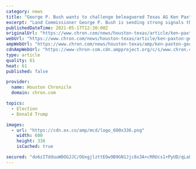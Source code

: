 ```yaml
---
category: news
title: "George P. Bush wants to challenge beleaguered Texas AG Ken Paxton. But can he keep Trump out of it?"
excerpt: "Land Commissioner George P. Bush is sending strong signals that he’s preparing to launch a primary challenge against Attorney General Ken Paxton, hoping it can center on Paxton’s legal troubles and how he has run his office."
publishedDateTime: 2021-05-17T12:30:00Z
originalUrl: "https://www.chron.com/news/houston-texas/article/ken-paxton-george-p-bush-trump-16182082.php"
webUrl: "https://www.chron.com/news/houston-texas/article/ken-paxton-george-p-bush-trump-16182082.php"
ampWebUrl: "https://www.chron.com/news/houston-texas/amp/ken-paxton-george-p-bush-trump-16182082.php"
cdnAmpWebUrl: "https://www-chron-com.cdn.ampproject.org/c/s/www.chron.com/news/houston-texas/amp/ken-paxton-george-p-bush-trump-16182082.php"
type: article
quality: 61
heat: 61
published: false

provider:
  name: Houston Chronicle
  domain: chron.com

topics:
  - Election
  - Donald Trump

images:
  - url: "https://cdn.ex.co/amp/mcd/logo_600x336.png"
    width: 600
    height: 336
    isCached: true

secured: "do6zITdduuW8OGJJC/OUxgjlzttEOw9B9GN1Jjc8x3A+cRRUcs1+PyUD/qLaLDd3LTggpXEHPHNHkKpVqFto3igdz4HayIuZZkz6+tsXkz2e9UJcH/rnKmzcBDYwIC3BfSMRHKB/BSKFxfLH+FW+h4I0qmc4TklnJa2FU3XlGXK9libt77+7RHkcHGrzv0TTujJKMkqeKItpZNYi308EmNWPu9VyuBdVLmVu1uozhpx9j8M4BmMa7WKVev6nRAhMLUUH+MQm+zpN1ZmFhuLdaNJ+4/3iDb0jBAuUEpfMD5Vrs+6ap6X50lHevbFS+Oo2Q0g/tdgQHxYDCBcZo+DJIHX2+Hf5fSCCZ8p8XAl6qzE=;N0KvrkfIIbfJKReGFTihjw=="
---
```


